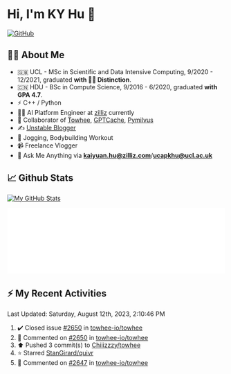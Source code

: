# Hi, I'm KY Hu 👋

[![GitHub](https://img.shields.io/badge/dynamic/json?logo=github&label=GitHub&labelColor=495867&color=495867&query=%24.data.totalSubs&url=https%3A%2F%2Fapi.spencerwoo.com%2Fsubstats%2F%3Fsource%3Dgithub%26queryKey%3Dhayschan&style=flat-square)](https://github.com/Chiiizzzy)

## 🧑‍💻 About Me


- 🇬🇧 UCL - MSc in Scientific and Data Intensive Computing, 9/2020 - 12/2021, graduated **with 🧑‍🎓 Distinction**.
- 🇨🇳 HDU - BSc in Compute Science, 9/2016 - 6/2020, graduated **with GPA 4.7**.
- ⚡️ C++ / Python
- 🧑‍💻 AI Platform Engineer at [zilliz](https://zilliz.com/) currently
- 💬 Collaborator of [Towhee](https://github.com/towhee-io/towhee), [GPTCache](https://github.com/zilliztech/GPTCache), [Pymilvus](https://github.com/milvus-io/pymilvus)
- ✍️ [Unstable Blogger](https://blog.csdn.net/DooDia)
- 🏃 Jogging, Bodybuilding Workout
- 📹 Freelance Vlogger
- 📮 Ask Me Anything via **[kaiyuan.hu@zilliz.com](mailto:kaiyuan.hu@zilliz.com)**/**[ucapkhu@ucl.ac.uk](ucapkhu@ucl.ac.uk)**


## 📈 Github Stats

[![My GitHub Stats](https://github-readme-stats.vercel.app/api?username=Chiiizzzy&show_icons=true&theme=gotham)](https://github-readme-stats.vercel.app/api?username=Chiiizzzy&show_icons=true&theme=gotham)

<!-- [![Ashutosh's github activity graph](https://github-readme-activity-graph.cyclic.app/graph?username=Chiiizzzy&theme=dracula)](https://github.com/Chiiizzzy/github-readme-activity-graph) -->


![Metrics 👋](/metrics.plugin.followup.user.svg)

## ⚡️ My Recent Activities

<!--RECENT_ACTIVITY:last_update-->
Last Updated: Saturday, August 12th, 2023, 2:10:46 PM
<!--RECENT_ACTIVITY:last_update_end-->

<!--RECENT_ACTIVITY:start-->
1. ✔️ Closed issue [#2650](https://github.com/towhee-io/towhee/issues/2650) in [towhee-io/towhee](https://github.com/towhee-io/towhee)<br>
2. 💬 Commented on [#2650](https://github.com/towhee-io/towhee/issues/2650#issuecomment-1669064864) in [towhee-io/towhee](https://github.com/towhee-io/towhee)<br>
3. ⬆️ Pushed 3 commit(s) to [Chiiizzzy/towhee](https://github.com/Chiiizzzy/towhee)<br>
4. ⭐ Starred [StanGirard/quivr](https://github.com/StanGirard/quivr)<br>
5. 💬 Commented on [#2647](https://github.com/towhee-io/towhee/issues/2647#issuecomment-1659753112) in [towhee-io/towhee](https://github.com/towhee-io/towhee)<br>
<!--RECENT_ACTIVITY:end-->

